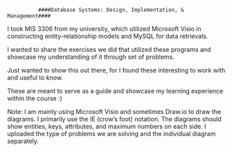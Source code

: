               ####Database Systems: Design, Implementation, & Management####
                                      

I took MIS 3306 from my university, which utilized Microsoft Visio in constructing entity-relationship models and MySQL for data retrievals.

I wanted to share the exercises we did that utilized these programs and showcase my understanding of it through set of problems.

Just wanted to show this out there, for I found these interesting to work with and useful to know.

These are meant to serve as a guide and showcase my learning experience within the course :)


Note:
I am mainly using Microsoft Visio and sometimes Draw.io to draw the diagrams. I primarily use the IE (crow’s foot) notation. 
The diagrams should show entities, keys, attributes, and maximum numbers on each side. 
I uploaded the type of problems we are solving and the individual diagram separately.
